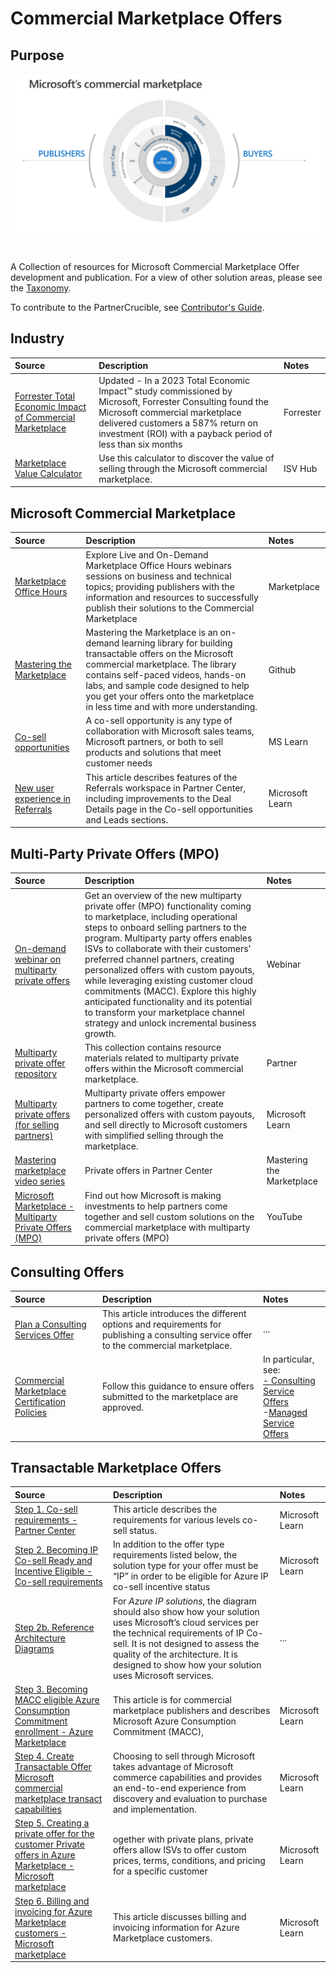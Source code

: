 # Commercial Marketplace Offers

## Purpose

![Commercial Marketplace](./Library/microsoft-commercial-marketplace.png)

<br>

A Collection of resources for Microsoft Commercial Marketplace Offer development and publication. For a view of other solution areas, please see the [Taxonomy](./Taxonomy).

To contribute to the PartnerCrucible, see [Contributor's Guide](ContributorsGuide).

## Industry

Source | Description | Notes
:----- | :-----  | :-----
[Forrester Total Economic Impact of Commercial Marketplace ](https://azure.microsoft.com/en-us/blog/the-total-economic-impact-of-the-microsoft-commercial-marketplace/) | Updated - In a 2023 Total Economic Impact™ study commissioned by Microsoft, Forrester Consulting found the Microsoft commercial marketplace delivered customers a 587% return on investment (ROI) with a payback period of less than six months | Forrester
[Marketplace Value Calculator](https://www.microsoft.com/en-us/isv/marketplace/value-calculator?msockid=19ae751b64bd680e0f70619c656e695c) | Use this calculator to discover the value of selling through the Microsoft commercial marketplace.| ISV Hub

## Microsoft Commercial Marketplace

Source | Description | Notes
:----- | :-----  | :-----
[Marketplace Office Hours](https://microsoftcloudpartner.eventbuilder.com/MarketplaceOverviewandQAforPartners) | Explore Live and On-Demand Marketplace Office Hours webinars sessions on business and technical topics; providing publishers with the information and resources to successfully publish their solutions to the Commercial Marketplace | Marketplace
[Mastering the Marketplace](https://microsoft.github.io/Mastering-the-Marketplace/) | Mastering the Marketplace is an on-demand learning library for building transactable offers on the Microsoft commercial marketplace. The library contains self-paced videos, hands-on labs, and sample code designed to help you get your offers onto the marketplace in less time and with more understanding. | Github
[Co-sell opportunities](https://learn.microsoft.com/en-us/partner-center/co-sell-overview#co-sell-opportunities) | A co-sell opportunity is any type of collaboration with Microsoft sales teams, Microsoft partners, or both to sell products and solutions that meet customer needs | MS Learn
[New user experience in Referrals](https://learn.microsoft.com/en-us/partner-center/referrals-user-guide) | This article describes features of the Referrals workspace in Partner Center, including improvements to the Deal Details page in the Co-sell opportunities and Leads sections.| Microsoft Learn

## Multi-Party Private Offers (MPO)

Source | Description | Notes
:----- | :-----  | :-----
[On-demand webinar on multiparty private offers](https://msuspartners.eventbuilder.com/event/74764) | Get an overview of the new multiparty private offer (MPO) functionality coming to marketplace, including operational steps to onboard selling partners to the program. Multiparty party offers enables ISVs to collaborate with their customers’ preferred channel partners, creating personalized offers with custom payouts, while leveraging existing customer cloud commitments (MACC). Explore this highly anticipated functionality and its potential to transform your marketplace channel strategy and unlock incremental business growth. | Webinar
[Multiparty private offer repository](https://aka.ms/MPOEnablementResources) | This collection contains resource materials related to multiparty private offers within the Microsoft commercial marketplace. | Partner
[Multiparty private offers (for selling partners)](https://learn.microsoft.com/en-us/partner-center/marketplace/multiparty-private-offers-for-selling-partners) | Multiparty private offers empower partners to come together, create personalized offers with custom payouts, and sell directly to Microsoft customers with simplified selling through the marketplace. | Microsoft Learn
[Mastering marketplace video series](https://microsoft.github.io/Mastering-the-Marketplace/partner-center/private-offers/) | Private offers in Partner Center | Mastering the Marketplace
[Microsoft Marketplace - Multiparty Private Offers (MPO)](https://www.youtube.com/watch?v=aAD_MhnYGOs) | Find out how Microsoft is making investments to help partners come together and sell custom solutions on the commercial marketplace with multiparty private offers (MPO) | YouTube


## Consulting Offers

Source | Description | Notes
:----- | :-----  | :-----
[Plan a Consulting Services Offer](https://docs.microsoft.com/en-us/azure/marketplace/plan-consulting-service-offer) | This article introduces the different options and requirements for publishing a consulting service offer to the commercial marketplace. | ...
[Commercial Marketplace Certification Policies](https://docs.microsoft.com/en-us/legal/marketplace/certification-policies)| Follow this guidance to ensure offers submitted to the marketplace are approved. | In particular, see: <br> [- Consulting Service Offers](https://docs.microsoft.com/en-us/legal/marketplace/certification-policies#800-consulting-services) <br> -[Managed Service Offers](https://docs.microsoft.com/en-us/legal/marketplace/certification-policies#700-managed-services)


## Transactable Marketplace Offers

Source | Description | Notes
:----- | :-----  | :-----
[Step 1. Co-sell requirements - Partner Center](https://learn.microsoft.com/en-us/partner-center/co-sell-requirements) | This article describes the requirements for various levels co-sell status.|  Microsoft Learn
[Step 2. Becoming IP Co-sell Ready and Incentive Eligible - Co-sell requirements](https://learn.microsoft.com/en-us/partner-center/co-sell-requirements#requirements-for-azure-ip-co-sell-incentive-status) | In addition to the offer type requirements listed below, the solution type for your offer must be “IP” in order to be eligible for Azure IP co-sell incentive status | Microsoft Learn
[Step 2b. Reference Architecture Diagrams](https://docs.microsoft.com/en-us/partner-center/reference-architecture-diagram?context=%2Fazure%2Fmarketplace%2Fcontext%2Fcontext)| For *Azure IP solutions*, the diagram should also show how your solution uses Microsoft’s cloud services per the technical requirements of IP Co-sell. It is not designed to assess the quality of the architecture. It is designed to show how your solution uses Microsoft services. |...
[Step 3. Becoming MACC eligible Azure Consumption Commitment enrollment - Azure Marketplace](https://learn.microsoft.com/en-us/azure/marketplace/azure-consumption-commitment-enrollment)|  This article is for commercial marketplace publishers and describes Microsoft Azure Consumption Commitment (MACC),| Microsoft Learn
[Step 4. Create Transactable Offer Microsoft commercial marketplace transact capabilities](https://learn.microsoft.com/en-us/azure/marketplace/marketplace-commercial-transaction-capabilities-and-considerations#transact-publishing-option)|  Choosing to sell through Microsoft takes advantage of Microsoft commerce capabilities and provides an end-to-end experience from discovery and evaluation to purchase and implementation.| Microsoft Learn
[Step 5. Creating a private offer for the customer Private offers in Azure Marketplace - Microsoft marketplace](https://learn.microsoft.com/en-us/marketplace/private-offers-in-azure-marketplace?source=recommendations) | ogether with private plans, private offers allow ISVs to offer custom prices, terms, conditions, and pricing for a specific customer | Microsoft Learn
[Step 6. Billing and invoicing for Azure Marketplace customers - Microsoft marketplace](https://learn.microsoft.com/en-us/marketplace/billing-invoicing?source=recommendations) | This article discusses billing and invoicing information for Azure Marketplace customers. | Microsoft Learn
